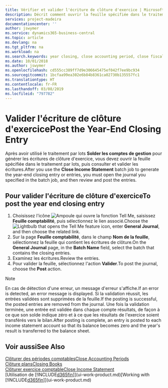```yaml
---
title: Vérifier et valider l'écriture de clôture d'exercice | Microsoft Docs
description: Décrit comment ouvrir la feuille spécifiée dans le traitement par lots Clôturer exercice comptable, puis examiner et valider l'écriture de clôture de fin d'exercice.
services: project-madeira
documentationcenter: ''
author: jswymer
ms.service: dynamics365-business-central
ms.topic: article
ms.devlang: na
ms.tgt_pltfrm: na
ms.workload: na
ms.search.keywords: year closing, close accounting period, close fiscal year, bank account detailed trial balance
ms.date: 10/01/2018
ms.author: jswymer
ms.openlocfilehash: cd555cc389ff7d9e306645475ef042f7ee9bc934
ms.sourcegitcommit: 1bcfaa99ea302e6b84b8361ca02730b135557fc1
ms.translationtype: HT
ms.contentlocale: fr-FR
ms.lasthandoff: 03/08/2019
ms.locfileid: "797782"
---
```

# <a name="post-the-year-end-closing-entry"></a><span data-ttu-id="c755d-103">Valider l'écriture de clôture d'exercice</span><span class="sxs-lookup"><span data-stu-id="c755d-103">Post the Year-End Closing Entry</span></span>
<span data-ttu-id="c755d-104">Après avoir utilisé le traitement par lots **Solder les comptes de gestion** pour générer les écritures de clôture d'exercice, vous devez ouvrir la feuille spécifiée dans le traitement par lots, puis consulter et valider les écritures.</span><span class="sxs-lookup"><span data-stu-id="c755d-104">After you use the **Close Income Statement** batch job to generate the year-end closing entry or entries, you must open the journal you specified in the batch job, and then review and post the entries.</span></span>

## <a name="to-post-the-year-end-closing-entry"></a><span data-ttu-id="c755d-105">Pour valider l'écriture de clôture d'exercice</span><span class="sxs-lookup"><span data-stu-id="c755d-105">To post the year end closing entry</span></span>
1. <span data-ttu-id="c755d-106">Choisissez l'icône ![Ampoule qui ouvre la fonction Tell Me](media/ui-search/search_small.png "Dites-moi ce que vous voulez faire"), saisissez **Feuille comptabilité**, puis sélectionnez le lien associé.</span><span class="sxs-lookup"><span data-stu-id="c755d-106">Choose the ![Lightbulb that opens the Tell Me feature](media/ui-search/search_small.png "Tell me what you want to do") icon, enter **General Journal**, and then choose the related link.</span></span>
2. <span data-ttu-id="c755d-107">Sur la page **Feuille comptabilité**, dans le champ **Nom de la feuille**, sélectionnez la feuille qui contient les écritures de clôture.</span><span class="sxs-lookup"><span data-stu-id="c755d-107">On the **General Journal** page, in the **Batch Name** field, select the batch that contains the closing entries.</span></span>
3. <span data-ttu-id="c755d-108">Examinez les écritures.</span><span class="sxs-lookup"><span data-stu-id="c755d-108">Review the entries.</span></span>
4. <span data-ttu-id="c755d-109">Pour valider la feuille, sélectionnez l'action **Valider**.</span><span class="sxs-lookup"><span data-stu-id="c755d-109">To post the journal, choose the **Post** action.</span></span>

> [!NOTE]  
>   <span data-ttu-id="c755d-110">En cas de détection d'une erreur, un message d'erreur s'affiche.</span><span class="sxs-lookup"><span data-stu-id="c755d-110">If an error is detected, an error message is displayed.</span></span> <span data-ttu-id="c755d-111">Si la validation réussit, les entrées validées sont supprimées de la feuille.</span><span class="sxs-lookup"><span data-stu-id="c755d-111">If the posting is successful, the posted entries are removed from the journal.</span></span> <span data-ttu-id="c755d-112">Une fois la validation terminée, une entrée est validée dans chaque compte résultats, de façon à ce que son solde indique zéro et à ce que les résultats de l'exercice soient transférés vers le bilan.</span><span class="sxs-lookup"><span data-stu-id="c755d-112">After posting is complete, an entry is posted to each income statement account so that its balance becomes zero and the year's result is transferred to the balance sheet.</span></span>

## <a name="see-also"></a><span data-ttu-id="c755d-113">Voir aussi</span><span class="sxs-lookup"><span data-stu-id="c755d-113">See Also</span></span>
[<span data-ttu-id="c755d-114">Clôturer des périodes comptables</span><span class="sxs-lookup"><span data-stu-id="c755d-114">Close Accounting Periods</span></span>](year-close-account-periods.md)  
[<span data-ttu-id="c755d-115">Clôture plans</span><span class="sxs-lookup"><span data-stu-id="c755d-115">Closing Books</span></span>](year-close-books.md)  
[<span data-ttu-id="c755d-116">Clôturer exercice comptable</span><span class="sxs-lookup"><span data-stu-id="c755d-116">Close Income Statement</span></span>](year-close-income-statement.md)  
<span data-ttu-id="c755d-117">[Utilisation de [!INCLUDE[d365fin](includes/d365fin_md.md)]](ui-work-product.md)</span><span class="sxs-lookup"><span data-stu-id="c755d-117">[Working with [!INCLUDE[d365fin](includes/d365fin_md.md)]](ui-work-product.md)</span></span>
